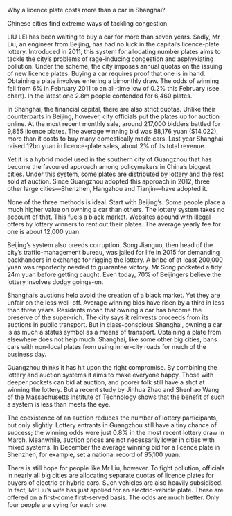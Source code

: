 Why a licence plate costs more than a car in Shanghai?

Chinese cities find extreme ways of tackling congestion

LIU LEI has been waiting to buy a car for more than seven years. Sadly, Mr Liu, an engineer from Beijing, has had no luck in the capital’s licence-plate lottery. Introduced in 2011, this system for allocating number plates aims to tackle the city’s problems of rage-inducing congestion and asphyxiating pollution. Under the scheme, the city imposes annual quotas on the issuing of new licence plates. Buying a car requires proof that one is in hand. Obtaining a plate involves entering a bimonthly draw. The odds of winning fell from 6% in February 2011 to an all-time low of 0.2% this February (see chart). In the latest one 2.8m people contended for 6,460 plates.

In Shanghai, the financial capital, there are also strict quotas. Unlike their counterparts in Beijing, however, city officials put the plates up for auction online. At the most recent monthly sale, around 217,000 bidders battled for 9,855 licence plates. The average winning bid was 88,176 yuan ($14,022), more than it costs to buy many domestically made cars. Last year Shanghai raised 12bn yuan in licence-plate sales, about 2% of its total revenue.

Yet it is a hybrid model used in the southern city of Guangzhou that has become the favoured approach among policymakers in China’s biggest cities. Under this system, some plates are distributed by lottery and the rest sold at auction. Since Guangzhou adopted this approach in 2012, three other large cities—Shenzhen, Hangzhou and Tianjin—have adopted it.

None of the three methods is ideal. Start with Beijing’s. Some people place a much higher value on owning a car than others. The lottery system takes no account of that. This fuels a black market. Websites abound with illegal offers by lottery winners to rent out their plates. The average yearly fee for one is about 12,000 yuan.

Beijing’s system also breeds corruption. Song Jianguo, then head of the city’s traffic-management bureau, was jailed for life in 2015 for demanding backhanders in exchange for rigging the lottery. A bribe of at least 200,000 yuan was reportedly needed to guarantee victory. Mr Song pocketed a tidy 24m yuan before getting caught. Even today, 70% of Beijingers believe the lottery involves dodgy goings-on.

Shanghai’s auctions help avoid the creation of a black market. Yet they are unfair on the less well-off. Average winning bids have risen by a third in less than three years. Residents moan that owning a car has become the preserve of the super-rich. The city says it reinvests proceeds from its auctions in public transport. But in class-conscious Shanghai, owning a car is as much a status symbol as a means of transport. Obtaining a plate from elsewhere does not help much. Shanghai, like some other big cities, bans cars with non-local plates from using inner-city roads for much of the business day.

Guangzhou thinks it has hit upon the right compromise. By combining the lottery and auction systems it aims to make everyone happy. Those with deeper pockets can bid at auction, and poorer folk still have a shot at winning the lottery. But a recent study by Jinhua Zhao and Shenhao Wang of the Massachusetts Institute of Technology shows that the benefit of such a system is less than meets the eye.

The coexistence of an auction reduces the number of lottery participants, but only slightly. Lottery entrants in Guangzhou still have a tiny chance of success; the winning odds were just 0.8% in the most recent lottery draw in March. Meanwhile, auction prices are not necessarily lower in cities with mixed systems. In December the average winning bid for a licence plate in Shenzhen, for example, set a national record of 95,100 yuan.

There is still hope for people like Mr Liu, however. To fight pollution, officials in nearly all big cities are allocating separate quotas of licence plates for buyers of electric or hybrid cars. Such vehicles are also heavily subsidised. In fact, Mr Liu’s wife has just applied for an electric-vehicle plate. These are offered on a first-come first-served basis. The odds are much better. Only four people are vying for each one.
